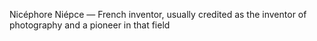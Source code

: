 <!--
title:       First photo
subtitle:    ~ 1826
from:        1826
to:          1826
short:       Nicéphore Niépce — French inventor, usually credited as the inventor of photography and a pioneer in that field
imageUrl:    
wikiUrl:     https://wikipedia.org/wiki/View_from_the_Window_at_Le_Gras
-->


Nicéphore Niépce — French inventor, usually credited as the inventor of photography and a pioneer in that field